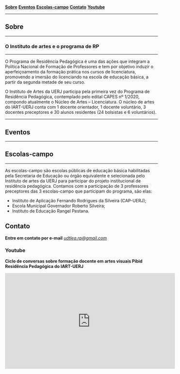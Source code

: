 <link href="css/style.css" rel="stylesheet">


<!--ts-->
   [**Sobre**](#sobre)   [**Eventos**](#eventos)   [**Escolas-campo**](#escolas-campo)   [**Contato**](#contato)   [**Youtube**](./youtube.md)
<!--te-->
__________________

## Sobre

____

### O Instituto de artes e o programa de RP

_____

O Programa de Residência Pedagógica é uma das ações que integram a Política Nacional de Formação de Professores e tem por objetivo induzir o aperfeiçoamento da formação prática nos cursos de licenciatura, promovendo a imersão do licenciando na escola de educação básica, a partir da segunda metade de seu curso. 

O Instituto de Artes da UERJ participa pela primeira vez do Programa de Residência Pedagógica, contemplado pelo edital CAPES nº 1/2020, compondo atualmente o Núcleo de Artes – Licenciatura. O núcleo de artes do IART-UERJ conta com 1 docente orientador, 1 docente voluntário, 3 docentes preceptores e 30 alunos residentes (24 bolsistas e 6 voluntários).

____

## Eventos
____

## Escolas-campo
____

As escolas-campo são escolas públicas de educação básica habilitadas pela Secretaria de Educação ou órgão equivalente e selecionada pelo Instituto de artes da UERJ para participar do projeto institucional de residência pedagógica. Contamos com a participação de 3 professores preceptores das 3 escolas-campo que participam do programa, são elas: 

* Instituto de Aplicação Fernando Rodrigues da Silveira (CAP-UERJ);
* Escola Municipal Governador Roberto Silveira;
* Instituto de Educação Rangel Pestana.

## Contato

**Entre em contato por e-mail**
[*udtlea.rp@gmail.com*](mailto:udtlea.rp@gmail.com)

### Youtube

**Ciclo de conversas sobre formação docente em artes visuais Pibid Residência Pedagógica do IART-UERJ**
<div class="video-container"> <iframe width="560" height="315" src="https://www.youtube.com/embed/RuIP_oIRRd4" title="YouTube video player" frameborder="0" allow="accelerometer; autoplay; clipboard-write; encrypted-media; gyroscope; picture-in-picture" allowfullscreen></iframe> </div>


